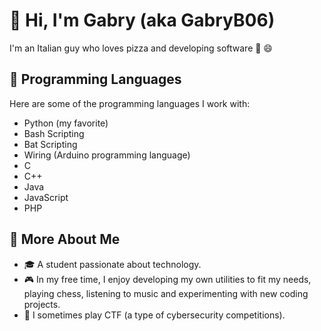 # 👋 Hi, I'm Gabry (aka GabryB06)

I'm an Italian guy who loves pizza and developing software 🍕 😄

## 🚀 Programming Languages

Here are some of the programming languages I work with:

- Python (my favorite)
- Bash Scripting
- Bat Scripting
- Wiring (Arduino programming language)
- C
- C++
- Java
- JavaScript
- PHP

## 🌱 More About Me

- 🎓 A student passionate about technology.
- 🎮 In my free time, I enjoy developing my own utilities to fit my needs, playing chess, listening to music and experimenting with new coding projects.
- 🚩 I sometimes play CTF (a type of cybersecurity competitions).
